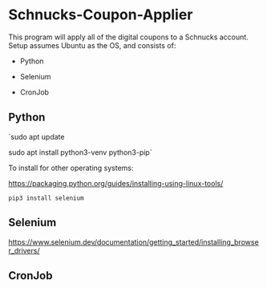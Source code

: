 # Schnucks-Coupon-Applier

  This program will apply all of the digital coupons to a Schnucks account. Setup assumes Ubuntu as the OS, and consists of:

* Python

* Selenium

* CronJob

## Python
  `sudo apt update
  
  sudo apt install python3-venv python3-pip`
  
  To install for other operating systems:
  
  https://packaging.python.org/guides/installing-using-linux-tools/
  
  `pip3 install selenium`
## Selenium
  https://www.selenium.dev/documentation/getting_started/installing_browser_drivers/
## CronJob
